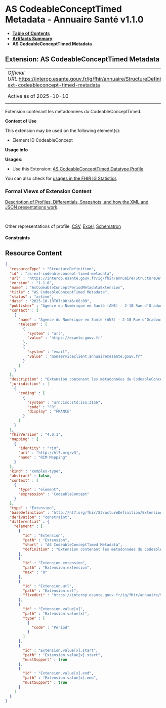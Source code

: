 # AS CodeableConceptTimed Metadata - Annuaire Santé v1.1.0

* [**Table of Contents**](toc.md)
* [**Artifacts Summary**](artifacts.md)
* **AS CodeableConceptTimed Metadata**

## Extension: AS CodeableConceptTimed Metadata 

| | |
| :--- | :--- |
| *Official URL*:https://interop.esante.gouv.fr/ig/fhir/annuaire/StructureDefinition/as-ext-codeableconcept-timed-metadata | *Version*:1.1.0 |
| Active as of 2025-10-10 | *Computable Name*:AsCodeableConceptPeriodMetadataExtension |

Extension contenant les métadonnées du CodeableConceptTimed.

**Context of Use**

This extension may be used on the following element(s):

* Element ID CodeableConcept

**Usage info**

**Usages:**

* Use this Extension: [AS CodeableConceptTimed Datatype Profile](StructureDefinition-as-codeableconcept-timed.md)

You can also check for [usages in the FHIR IG Statistics](https://packages2.fhir.org/xig/ans.fhir.fr.annuaire|current/StructureDefinition/as-ext-codeableconcept-timed-metadata)

### Formal Views of Extension Content

 [Description of Profiles, Differentials, Snapshots, and how the XML and JSON presentations work](http://build.fhir.org/ig/FHIR/ig-guidance/readingIgs.html#structure-definitions). 

 

Other representations of profile: [CSV](StructureDefinition-as-ext-codeableconcept-timed-metadata.csv), [Excel](StructureDefinition-as-ext-codeableconcept-timed-metadata.xlsx), [Schematron](StructureDefinition-as-ext-codeableconcept-timed-metadata.sch) 

#### Constraints



## Resource Content

```json
{
  "resourceType" : "StructureDefinition",
  "id" : "as-ext-codeableconcept-timed-metadata",
  "url" : "https://interop.esante.gouv.fr/ig/fhir/annuaire/StructureDefinition/as-ext-codeableconcept-timed-metadata",
  "version" : "1.1.0",
  "name" : "AsCodeableConceptPeriodMetadataExtension",
  "title" : "AS CodeableConceptTimed Metadata",
  "status" : "active",
  "date" : "2025-10-10T07:08:46+00:00",
  "publisher" : "Agence du Numérique en Santé (ANS) - 2-10 Rue d'Oradour-sur-Glane, 75015 Paris",
  "contact" : [
    {
      "name" : "Agence du Numérique en Santé (ANS) - 2-10 Rue d'Oradour-sur-Glane, 75015 Paris",
      "telecom" : [
        {
          "system" : "url",
          "value" : "https://esante.gouv.fr"
        },
        {
          "system" : "email",
          "value" : "monserviceclient.annuaire@esante.gouv.fr"
        }
      ]
    }
  ],
  "description" : "Extension contenant les métadonnées du CodeableConceptTimed.",
  "jurisdiction" : [
    {
      "coding" : [
        {
          "system" : "urn:iso:std:iso:3166",
          "code" : "FR",
          "display" : "FRANCE"
        }
      ]
    }
  ],
  "fhirVersion" : "4.0.1",
  "mapping" : [
    {
      "identity" : "rim",
      "uri" : "http://hl7.org/v3",
      "name" : "RIM Mapping"
    }
  ],
  "kind" : "complex-type",
  "abstract" : false,
  "context" : [
    {
      "type" : "element",
      "expression" : "CodeableConcept"
    }
  ],
  "type" : "Extension",
  "baseDefinition" : "http://hl7.org/fhir/StructureDefinition/Extension",
  "derivation" : "constraint",
  "differential" : {
    "element" : [
      {
        "id" : "Extension",
        "path" : "Extension",
        "short" : "AS CodeableConceptTimed Metadata",
        "definition" : "Extension contenant les métadonnées du CodeableConceptTimed."
      },
      {
        "id" : "Extension.extension",
        "path" : "Extension.extension",
        "max" : "0"
      },
      {
        "id" : "Extension.url",
        "path" : "Extension.url",
        "fixedUri" : "https://interop.esante.gouv.fr/ig/fhir/annuaire/StructureDefinition/as-ext-codeableconcept-timed-metadata"
      },
      {
        "id" : "Extension.value[x]",
        "path" : "Extension.value[x]",
        "type" : [
          {
            "code" : "Period"
          }
        ]
      },
      {
        "id" : "Extension.value[x].start",
        "path" : "Extension.value[x].start",
        "mustSupport" : true
      },
      {
        "id" : "Extension.value[x].end",
        "path" : "Extension.value[x].end",
        "mustSupport" : true
      }
    ]
  }
}

```
